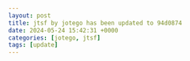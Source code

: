 ```yaml
---
layout: post
title: jtsf by jotego has been updated to 94d0874
date: 2024-05-24 15:42:31 +0000
categories: [jotego, jtsf]
tags: [update]
---
```


